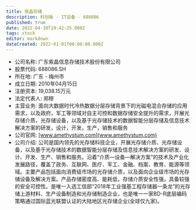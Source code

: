```yaml
---
title: 紫晶存储
description: 科创板 - IT设备 - 688086
published: true
date: 2022-04-30T19:42:25.000Z
tags: stock
editor: markdown
dateCreated: 2022-01-01T00:00:00.000Z
---
```


- 公司名称: 广东紫晶信息存储技术股份有限公司
- 股票代码: 688086.SH
- 所在地: 广东 - 梅州市
- 成立日期: 2010年04月15日
- 注册资本: 19,038.15万元
- 法定代表人: 郑穆
- 主营业务: 面向大数据时代冷热数据分层存储背景下的光磁电混合存储的应用需求，以及政府，军工等领域对自主可控和数据存储安全提升的需求，开展光存储介质，光存储设备，以及基于光存储技术的数据智能分层存储及信息技术解决方案的研发，设计，开发，生产，销售和服务
- 公司官网: [www.amethystum.com](www.amethystum.com)
- 公司介绍: 公司是国内领先的光存储科技企业，开展光存储介质、光存储设备，以及基于光存储技术的数据智能分层存储及信息技术解决方案的研发、设计、开发、生产、销售和服务。沿着“介质—设备—解决方案”的技术及产业化发展路径，覆盖了政务、互联网、医疗、军工、金融、档案、教育、能源等领域。主要产品包括面向消费级市场的光存储介质，以及面向企业级市场的光存储设备及解决方案。产品存储密度高、能耗低，存储介质安全性强，具备较强的安全可控性。是唯一入选工信部“2018年工业强基工程存储器一条龙”的光存储上游材料、生产设备制造和光存储制造企业，也是唯一一家BD-R底层编码策略通过国际蓝光联盟认证的大陆地区光存储企业(全球仅九家)。


